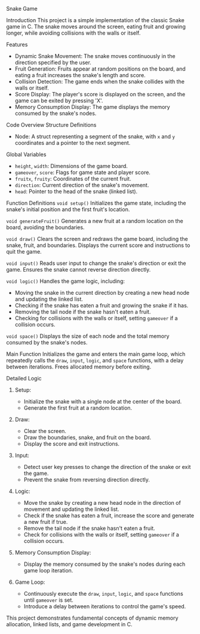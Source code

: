 


 Snake Game

 Introduction
This project is a simple implementation of the classic Snake game in C. The snake moves around the screen, eating fruit and growing longer, while avoiding collisions with the walls or itself.

 Features
- Dynamic Snake Movement: The snake moves continuously in the direction specified by the user.
- Fruit Generation: Fruits appear at random positions on the board, and eating a fruit increases the snake's length and score.
- Collision Detection: The game ends when the snake collides with the walls or itself.
- Score Display: The player's score is displayed on the screen, and the game can be exited by pressing 'X'.
- Memory Consumption Display: The game displays the memory consumed by the snake's nodes.

 Code Overview
 Structure Definitions
- Node: A struct representing a segment of the snake, with `x` and `y` coordinates and a pointer to the next segment.

 Global Variables
- `height`, `width`: Dimensions of the game board.
- `gameover`, `score`: Flags for game state and player score.
- `fruitx`, `fruity`: Coordinates of the current fruit.
- `direction`: Current direction of the snake's movement.
- `head`: Pointer to the head of the snake (linked list).

 Function Definitions
 `void setup()`
Initializes the game state, including the snake's initial position and the first fruit's location.

 `void generateFruit()`
Generates a new fruit at a random location on the board, avoiding the boundaries.

 `void draw()`
Clears the screen and redraws the game board, including the snake, fruit, and boundaries. Displays the current score and instructions to quit the game.

 `void input()`
Reads user input to change the snake's direction or exit the game. Ensures the snake cannot reverse direction directly.

 `void logic()`
Handles the game logic, including:
- Moving the snake in the current direction by creating a new head node and updating the linked list.
- Checking if the snake has eaten a fruit and growing the snake if it has.
- Removing the tail node if the snake hasn't eaten a fruit.
- Checking for collisions with the walls or itself, setting `gameover` if a collision occurs.

 `void space()`
Displays the size of each node and the total memory consumed by the snake's nodes.

 Main Function
Initializes the game and enters the main game loop, which repeatedly calls the `draw`, `input`, `logic`, and `space` functions, with a delay between iterations. Frees allocated memory before exiting.

 Detailed Logic
1. Setup: 
   - Initialize the snake with a single node at the center of the board.
   - Generate the first fruit at a random location.
   
2. Draw:
   - Clear the screen.
   - Draw the boundaries, snake, and fruit on the board.
   - Display the score and exit instructions.

3. Input:
   - Detect user key presses to change the direction of the snake or exit the game.
   - Prevent the snake from reversing direction directly.

4. Logic:
   - Move the snake by creating a new head node in the direction of movement and updating the linked list.
   - Check if the snake has eaten a fruit, increase the score and generate a new fruit if true.
   - Remove the tail node if the snake hasn't eaten a fruit.
   - Check for collisions with the walls or itself, setting `gameover` if a collision occurs.

5. Memory Consumption Display:
   - Display the memory consumed by the snake's nodes during each game loop iteration.

6. Game Loop:
   - Continuously execute the `draw`, `input`, `logic`, and `space` functions until `gameover` is set.
   - Introduce a delay between iterations to control the game's speed.

This project demonstrates fundamental concepts of dynamic memory allocation, linked lists, and game development in C.

